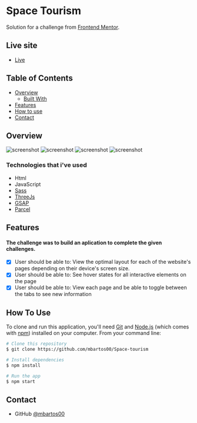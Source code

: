 # Space Tourism

<div align="left">
   Solution for a challenge from  <a href="https://www.frontendmentor.io/challenges/space-tourism-multipage-website-gRWj1URZ3" target="_blank">Frontend Mentor</a>.
</div>

## Live site

- [Live](https://61d19c3187cc537d9dec2b03--confident-ritchie-6f430b.netlify.app)

## Table of Contents

- [Overview](#overview)
  - [Built With](#technologies-that-ive-used)
- [Features](#features)
- [How to use](#how-to-use)
- [Contact](#contact)

## Overview

![screenshot](https://postimg.cc/xXVY2Rh6)
![screenshot](https://postimg.cc/7bpr39Hq)
![screenshot](https://postimg.cc/BtPdnFxk)
![screenshot](https://postimg.cc/r0BZrhSb)

### Technologies that i've used

- Html
- JavaScript
- [Sass](https://sass-lang.com)
- [ThreeJs](https://threejs.org)
- [GSAP](https://greensock.com/gsap/)
- [Parcel](https://parceljs.org)

## Features

#### The challenge was to build an aplication to complete the given challenges.

- [x] User should be able to: View the optimal layout for each of the website's pages depending on their device's screen size.
- [x] User should be able to: See hover states for all interactive elements on the page
- [x] User should be able to: View each page and be able to toggle between the tabs to see new information

## How To Use

To clone and run this application, you'll need [Git](https://git-scm.com) and [Node.js](https://nodejs.org/en/download/) (which comes with [npm](http://npmjs.com)) installed on your computer. From your command line:

```bash
# Clone this repository
$ git clone https://github.com/mbartos00/Space-tourism

# Install dependencies
$ npm install

# Run the app
$ npm start
```

## Contact

- GitHub [@mbartos00](https://https://github.com/mbartos00)
